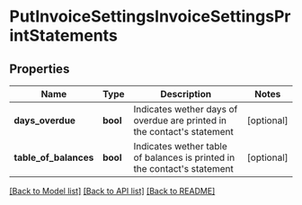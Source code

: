 # PutInvoiceSettingsInvoiceSettingsPrintStatements

## Properties
Name | Type | Description | Notes
------------ | ------------- | ------------- | -------------
**days_overdue** | **bool** | Indicates wether days of overdue are printed in the contact&#39;s statement | [optional] 
**table_of_balances** | **bool** | Indicates wether table of balances is printed in the contact&#39;s statement | [optional] 

[[Back to Model list]](../README.md#documentation-for-models) [[Back to API list]](../README.md#documentation-for-api-endpoints) [[Back to README]](../README.md)


